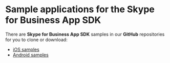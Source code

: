 # Sample applications for the Skype for Business App SDK

There are **Skype for Business App SDK** samples in our **GitHub** repositories for you to clone or download:

- [iOS samples](https://github.com/OfficeDev/skype-ios-app-sdk-samples)
- [Android samples](https://github.com/OfficeDev/skype-android-app-sdk-samples)
